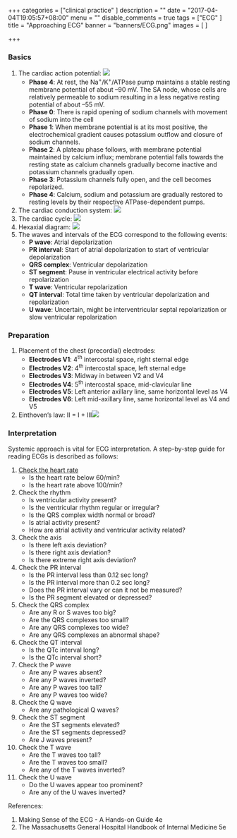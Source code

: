 +++
categories = ["clinical practice"
]
description = ""
date = "2017-04-04T19:05:57+08:00"
menu = ""
disable_comments = true
tags = ["ECG"
]
title = "Approaching ECG"
banner = "banners/ECG.png"
images = [
]

+++
### Basics
1. The cardiac action potential: ![](/img/Approach_ECG_1.png)
    - **Phase 4**: At rest, the Na<sup>+</sup>/K<sup>+</sup>/ATPase pump maintains a stable resting membrane potential of about –90 mV. The SA node, whose cells are relatively permeable to sodium resulting in a less negative resting potential of about –55 mV.
    - **Phase 0**: There is rapid opening of sodium channels with movement of sodium into the cell
    - **Phase 1**: When membrane potential is at its most positive, the electrochemical gradient causes potassium outflow and closure of sodium channels.
    - **Phase 2**: A plateau phase follows, with membrane potential maintained by calcium influx; membrane potential falls towards the resting state as calcium channels gradually become inactive and potassium channels gradually open.
    - **Phase 3**: Potassium channels fully open, and the cell becomes repolarized.
    - **Phase 4**: Calcium, sodium and potassium are gradually restored to resting levels by their respective ATPase-dependent pumps.<!--more-->
2. The cardiac conduction system: ![](/img/Approach_ECG_2.png)
3. The cardiac cycle: ![](/img/Approach_ECG_3.png)
4. Hexaxial diagram: ![](/img/Approach_ECG_4.png)
5. The waves and intervals of the ECG correspond to the following events:
    - **P wave**: Atrial depolarization
    - **PR interval**: Start of atrial depolarization to start of ventricular depolarization
    - **QRS complex**: Ventricular depolarization
    - **ST segment**: Pause in ventricular electrical activity before repolarization
    - **T wave**: Ventricular repolarization
    - **QT interval**: Total time taken by ventricular depolarization and repolarization
    - **U wave**: Uncertain, might be interventricular septal repolarization or slow ventricular repolarization

### Preparation
1. Placement of the chest (precordial) electrodes:
    - **Electrodes V1**: 4<sup>th</sup> intercostal space, right sternal edge
    - **Electrodes V2**: 4<sup>th</sup> intercostal space, left sternal edge
    - **Electrodes V3**: Midway in between V2 and V4
    - **Electrodes V4**: 5<sup>th</sup> intercostal space, mid-clavicular line
    - **Electrodes V5**: Left anterior axillary line, same horizontal level as V4
    - **Electrodes V6**: Left mid-axillary line, same horizontal level as V4 and V5
2. Einthoven’s law: II = I + III![](/img/Approach_ECG_5.png)

### Interpretation
Systemic approach is vital for ECG interpretation. A step-by-step guide for reading ECGs is described as follows:

1. [Check the heart rate]()
    - Is the heart rate below 60/min?
    - Is the heart rate above 100/min?
2. Check the rhythm
    - Is ventricular activity present?
    - Is the ventricular rhythm regular or irregular?
    - Is the QRS complex width normal or broad?
    - Is atrial activity present?
    - How are atrial activity and ventricular activity related?
3. Check the axis
    - Is there left axis deviation?
    - Is there right axis deviation?
    - Is there extreme right axis deviation?
4. Check the PR interval
    - Is the PR interval less than 0.12 sec long?
    - Is the PR interval more than 0.2 sec long?
    - Does the PR interval vary or can it not be measured?
    - Is the PR segment elevated or depressed?
5. Check the QRS complex
    - Are any R or S waves too big?
    - Are the QRS complexes too small?
    - Are any QRS complexes too wide?
    - Are any QRS complexes an abnormal shape?
6. Check the QT interval
    - Is the QTc interval long?
    - Is the QTc interval short?
7. Check the P wave
    - Are any P waves absent?
    - Are any P waves inverted?
    - Are any P waves too tall?
    - Are any P waves too wide?
8. Check the Q wave
    - Are any pathological Q waves?
9. Check the ST segment
    - Are the ST segments elevated?
    - Are the ST segments depressed?
    - Are J waves present?
10. Check the T wave
    - Are the T waves too tall?
    - Are the T waves too small?
    - Are any of the T waves inverted?
11. Check the U wave
    - Do the U waves appear too prominent?
    - Are any of the U waves inverted?

References:

1. Making Sense of the ECG - A Hands-on Guide 4e
2. The Massachusetts General Hospital Handbook of Internal Medicine 5e
